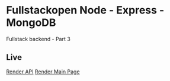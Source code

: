 # Fullstackopen Node - Express - MongoDB

Fullstack backend - Part 3

## Live

[Render API](https://phonebook-fullstackopen-arthurgc.onrender.com/api/persons)
[Render Main Page](https://phonebook-fullstackopen-arthurgc.onrender.com)
